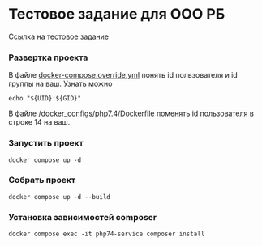 # Тестовое задание для ООО РБ

Ссылка на [тестовое задание](https://docs.google.com/document/d/10f6Sp7Rh9nGPl7AW1lHGKWq-bgpSsbOeYjkdUPHlcyA/edit)

### Развертка проекта
В файле [docker-compose.override.yml](docker-compose.override.yml) понять id пользователя и id группы на ваш. Узнать можно 
```shell
echo "${UID}:${GID}"
```
В файле [/docker_configs/php7.4/Dockerfile](docker_configs%2Fphp7.4%2FDockerfile) поменять id пользователя в строке 14 на ваш.

### Запустить проект 
```shell
docker compose up -d
```

### Собрать проект 
```shell
docker compose up -d --build
```

### Установка зависимостей composer
```shell
docker compose exec -it php74-service composer install
``` 